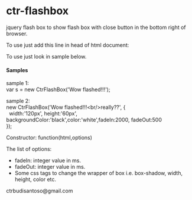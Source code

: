 # ctr-flashbox
jquery flash box to show flash box with close button in the bottom right of browser.

To use just add this line in head of html document:
		<script type="text/javascript" src="js/bootstrapmodal.js"></script>

To use just look in sample below.
<h4>Samples</h4>
sample 1:<br/>
var s = new CtrFlashBox('Wow flashed!!!');

sample 2:<br/>
new CtrFlashBox('Wow flashed!!!&lt;br/&gt;really??', {<br/>
&nbsp;&nbsp;width:'120px', height:'60px', backgroundColor:'black',color:'white',fadeIn:2000, fadeOut:500<br/>
});

Constructor:
function(html,options)

The list of options:
<ul>
<li>fadeIn: integer value in ms.</li>
<li>fadeOut: integer value in ms.</li>
<li>Some css tags to change the wrapper of box i.e. box-shadow, width, height, color etc.</li>
</ul>
ctrbudisantoso@gmail.com
